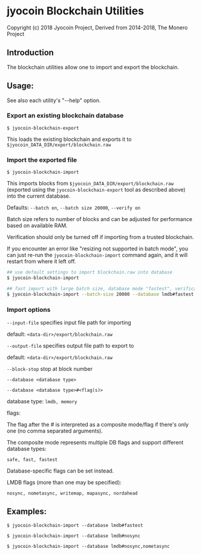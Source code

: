 # jyocoin Blockchain Utilities

Copyright (c) 2018 Jyocoin Project, Derived from 2014-2018, The Monero Project

## Introduction

The blockchain utilities allow one to import and export the blockchain.

## Usage:

See also each utility's "--help" option.

### Export an existing blockchain database

`$ jyocoin-blockchain-export`

This loads the existing blockchain and exports it to `$jyocoin_DATA_DIR/export/blockchain.raw`

### Import the exported file

`$ jyocoin-blockchain-import`

This imports blocks from `$jyocoin_DATA_DIR/export/blockchain.raw` (exported using the
`jyocoin-blockchain-export` tool as described above) into the current database.

Defaults: `--batch on`, `--batch size 20000`, `--verify on`

Batch size refers to number of blocks and can be adjusted for performance based on available RAM.

Verification should only be turned off if importing from a trusted blockchain.

If you encounter an error like "resizing not supported in batch mode", you can just re-run
the `jyocoin-blockchain-import` command again, and it will restart from where it left off.

```bash
## use default settings to import blockchain.raw into database
$ jyocoin-blockchain-import

## fast import with large batch size, database mode "fastest", verification off
$ jyocoin-blockchain-import --batch-size 20000 --database lmdb#fastest --verify off

```

### Import options

`--input-file`
specifies input file path for importing

default: `<data-dir>/export/blockchain.raw`

`--output-file`
specifies output file path to export to

default: `<data-dir>/export/blockchain.raw`

`--block-stop`
stop at block number

`--database <database type>`

`--database <database type>#<flag(s)>`

database type: `lmdb, memory`

flags:

The flag after the # is interpreted as a composite mode/flag if there's only
one (no comma separated arguments).

The composite mode represents multiple DB flags and support different database types:

`safe, fast, fastest`

Database-specific flags can be set instead.

LMDB flags (more than one may be specified):

`nosync, nometasync, writemap, mapasync, nordahead`

## Examples:

```
$ jyocoin-blockchain-import --database lmdb#fastest

$ jyocoin-blockchain-import --database lmdb#nosync

$ jyocoin-blockchain-import --database lmdb#nosync,nometasync
```
